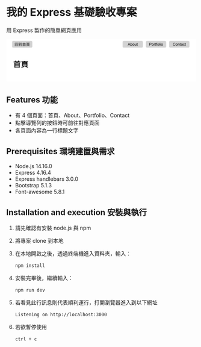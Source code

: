 # 我的 Express 基礎驗收專案

用 Express 製作的簡單網頁應用

![Index page about Restaurant List](./public/image/snapshot.png)


## Features 功能
- 有 4 個頁面：首頁、About、Portfolio、Contact
- 點擊導覽列的按鈕時可前往對應頁面
- 各頁面內容為一行標題文字

## Prerequisites 環境建置與需求
- Node.js 14.16.0
- Express 4.16.4
- Express handlebars 3.0.0
- Bootstrap 5.1.3
- Font-awesome 5.8.1

## Installation and execution 安裝與執行

1. 請先確認有安裝 node.js 與 npm
2. 將專案 clone 到本地
3. 在本地開啟之後，透過終端機進入資料夾，輸入：

   ```bash
   npm install
   ```

4. 安裝完畢後，繼續輸入：

   ```bash
   npm run dev
   ```

5. 若看見此行訊息則代表順利運行，打開瀏覽器進入到以下網址

   ```bash
   Listening on http://localhost:3000
   ```

6. 若欲暫停使用

   ```bash
   ctrl + c
   ```